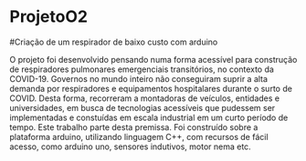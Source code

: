 # ProjetoO2

#Criação de um respirador de baixo custo com arduino

O projeto foi desenvolvido pensando numa forma acessível para construção de respiradores pulmonares emergenciais transitórios, no contexto da COVID-19.
Governos no mundo inteiro não conseguiram suprir a alta demanda por respiradores e equipamentos hospitalares durante o surto de COVID. Desta forma, recorreram a montadoras de veículos, entidades e universidades, em busca de tecnologias acessíveis que pudessem ser implementadas e constuídas em escala industrial em um curto período de tempo.
Este trabalho parte desta premissa. Foi construído sobre a plataforma arduino, utilizando linguagem C++, com recursos de fácil acesso, como arduino uno, sensores indutivos, motor nema etc.

